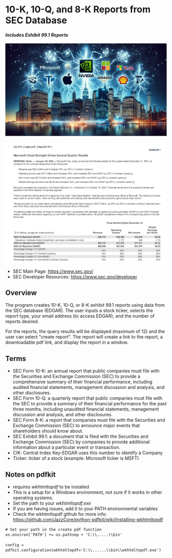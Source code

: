 # 10-K, 10-Q, and 8-K Reports from SEC Database
#### _Includes Exhibit 99.1 Reports_
![alt-text](ws2.jpeg "Wall Street") 

![alt-text](msft8k.png "8-K Press Release")

- SEC Main Page: https://www.sec.gov/
- SEC Developer Resources: https://www.sec.gov/developer

## Overview
The program creates 10-K, 10-Q, or 8-K exhibit 99.1 reports using data from the SEC database (EDGAR). The user 
inputs a stock ticker, selects the report type, your email address (to access EDGAR), and the number of reports desired.  

For the reports, the query results will be displayed (maximum of 12) and the user can select "create report".  The
report will create a link to the report, a downloadable pdf link, and display the report in a window. 

## Terms
* SEC Form 10-K: an annual report that public companies must file with the Securities and Exchange Commission (SEC) 
to provide a comprehensive summary of their financial performance, including audited financial statements, management 
discussion and analysis, and other disclosures.
* SEC Form 10-Q: a quarterly report that public companies must file with the SEC to provide a summary of their financial 
performance for the past three months, including unaudited financial statements, management discussion and analysis, 
and other disclosures.
* SEC Form 8-K: a report that companies must file with the Securities and Exchange Commission (SEC) to announce major 
events that shareholders should know about.
* SEC Exhibit 99.1: a document that is filed with the Securities and Exchange Commission (SEC) by companies to provide 
additional information about a particular event or transaction.
* CIK: Central Index Key-EDGAR uses this number to identify a Company 
* Ticker: ticker of a stock (example: Microsoft ticker is MSFT)

## Notes on pdfkit
* requires _wkhtmltopdf_ to be installed 
* This is a setup for a Windows environment, not sure if it works in other operating systems.
* Set the path to your _wkhtmltopdf.exe_
* If you are having issues, add it to your PATH environmental variables
* Check the wkhtmltopdf github for more info: https://github.com/JazzCore/python-pdfkit/wiki/Installing-wkhtmltopdf
```
# Set your path in the create pdf function
os.environ['PATH'] += os.pathsep + 'C:\\.....\\bin'

config = pdfkit.configuration(wkhtmltopdf='C:\\......\\bin\\wkhtmltopdf.exe')
```
